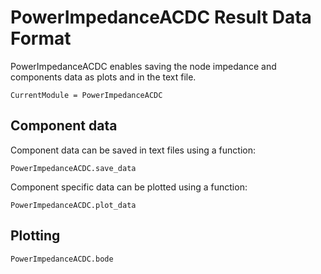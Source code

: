 # PowerImpedanceACDC Result Data Format

PowerImpedanceACDC enables saving the node impedance and components data as plots and
in the text file.

```@meta
CurrentModule = PowerImpedanceACDC
```

## Component data
Component data can be saved in text files using a function:
```@docs
PowerImpedanceACDC.save_data
```

Component specific data can be plotted using a function:
```@docs
PowerImpedanceACDC.plot_data
```

## Plotting
```@docs
PowerImpedanceACDC.bode
```
